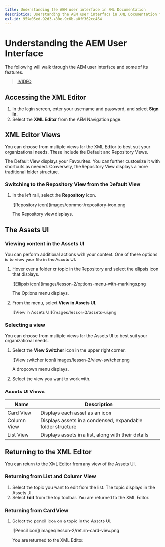 ```yaml
---
title: Understanding the AEM user interface in XML Documentation
description: Userstanding the AEM user interface in XML Documentation for Adobe Experience Manager
exl-id: 955a05ed-92d3-480e-9c6b-a0ff362cc464
---
```

# Understanding the AEM User Interface

The following will walk through the AEM user interface and some of its features.

>[!VIDEO](https://video.tv.adobe.com/v/336659?quality=12&learn=on)

## Accessing the XML Editor

1. In the login screen, enter your username and password, and select **Sign In**.
2. Select the **XML Editor** from the AEM Navigation page.

## XML Editor Views

You can choose from multiple views for the XML Editor to best suit your organizational needs. These include the Default and Repository Views.

The Default View displays your Favourites. You can further customize it with shortcuts as needed. Conversely, the Repository View displays a more traditional folder structure.

### Switching to the Repository View from the Default View

1. In the left rail, select the **Repository** icon.
   
   ![Repository icon](images/common/repository-icon.png
   
   The Repository view displays.

## The Assets UI

### Viewing content in the Assets UI

You can perform additional actions with your content. One of these options is to view your file in the Assets UI.

1. Hover over a folder or topic in the Repository and select the ellipsis icon that displays.

   ![Ellipsis icon](images/lesson-2/options-menu-with-markings.png

   The Options menu displays.

1. From the menu, select **View in Assets UI.**

   ![View in Assets UI](images/lesson-2/assets-ui.png


### Selecting a view

You can choose from multiple views for the Assets UI to best suit your organizational needs.

1. Select the **View Switcher** icon in the upper right corner.

   ![View switcher icon](images/lesson-2/view-switcher.png

    A dropdown menu displays.

1. Select the view you want to work with.

### Assets UI Views

| Name | Description |
| --- | --- |
| Card View | Displays each asset as an icon |
| Column View | Displays assets in a condensed, expandable folder structure |
| List View | Displays assets in a list, along with their details |

## Returning to the XML Editor

You can return to the XML Editor from any view of the Assets UI.

### Returning from List and Column View

1. Select the topic you want to edit from the list.
 The topic displays in the Assets UI.
2. Select **Edit** from the top toolbar.
 You are returned to the XML Editor.

### Returning from Card View

1. Select the pencil icon on a topic in the Assets UI.

   ![Pencil icon](images/lesson-2/return-card-view.png

    You are returned to the XML Editor.
